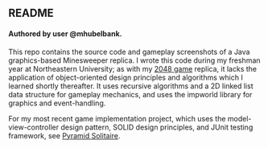## README
#### Authored by user @mhubelbank.

This repo contains the source code and gameplay screenshots of a Java graphics-based Minesweeper replica. I wrote this code during my freshman year at Northeastern University; as with my [2048 game](https://github.com/mhubelbank/2048-game) replica, it lacks the application of object-oriented design principles and algorithms which I learned shortly thereafter. It uses recursive algorithms and a 2D linked list data structure for gameplay mechanics, and uses the impworld library for graphics and event-handling.

For my most recent game implementation project, which uses the model-view-controller design pattern, SOLID design principles, and JUnit testing framework, see [Pyramid Solitaire](https://github.com/mhubelbank/pyramid-solitaire-game).
